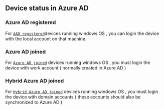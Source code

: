 ## Device status in Azure AD

### Azure AD registered
For [`AAD registered`](https://learn.microsoft.com/en-us/azure/active-directory/devices/concept-azure-ad-register)devices running windows OS , you can login the device with the local account on that machine.

### Azure AD joined
For [`Azure AD joined`](https://learn.microsoft.com/en-us/azure/active-directory/devices/concept-azure-ad-join) devices running windows OS , you must login the device with work account ( normally created in Azure AD )

### Hybrid Azure AD joined
For [`Hybrid Azure AD joined`](https://learn.microsoft.com/en-us/azure/active-directory/devices/concept-azure-ad-join-hybrid) devices running windows OS , you must login the device with domain accounts ( these accounts should also be synchronized to Azure AD )

